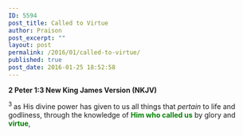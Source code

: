 ```yaml
---
ID: 5594
post_title: Called to Virtue
author: Praison
post_excerpt: ""
layout: post
permalink: /2016/01/called-to-virtue/
published: true
post_date: 2016-01-25 18:52:58
---
```

<strong><span class="passage-display-bcv">2 Peter 1:3
</span><span class="passage-display-version">New King James Version (NKJV)</span></strong>

<span id="en-NKJV-30483" class="text 2Pet-1-3"><sup class="versenum">3 </sup>as His divine power has given to us all things that <i>pertain</i> to life and godliness, through the knowledge of <span style="color: #008000;"><strong>Him who called us</strong></span> by glory and <span style="color: #008000;"><strong>virtue</strong></span>,</span>

&nbsp;